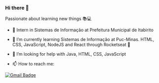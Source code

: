 <!--
<img width="auto" src="https://github.com/tgmarinho/tgmarinho/blob/master/banner.png">
-->

### Hi there 👋

Passionate about learning new things :books::computer:

<!--
**el-indioBR/el-indioBR** is a ✨ _special_ ✨ repository because its `README.md` (this file) appears on your GitHub profile.

Here are some ideas to get you started:


- 👯 I’m looking to collaborate on ... 
- 💬 Ask me about ...
 ...
- 😄 Pronouns: ...
- ⚡ Fun fact: ...
-->

- 🔭 Intern in Sistemas de Informação at Prefeitura Municipal de Itabirito

- 🌱 I’m currently learning Sistemas de Informação at Puc-Minas. HTML, CSS, JavaScript, NodeJS and React through Rocketseat :rocket:

- 🤔 I’m looking for help with Java, HTML, CSS, JavaScript

- 📫 How to reach me: 

[![Gmail Badge](https://img.shields.io/badge/-fellipelipequeirozsil@gmail.com-c14438?style=flat-square&logo=Gmail&logoColor=white&link=mailto:fellipelipequeirozsil@gmail.com)](mailto:fellipelipequeirozsil@gmail.com)
